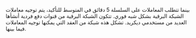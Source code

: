 بينما تتطلب المعاملات على السلسلة 5 دقائق في المتوسط ​​للتأكيد، يتم توجيه معاملات الشبكة البرقية بشكل شبه فوري. تتكون الشبكة البرقية من قنوات دفع فردية أنشأها العديد من مستخدمي ديكريد. تشكل هذه شبكة من العقد التي يمكنها توجيه المعاملات فيما بينها.
